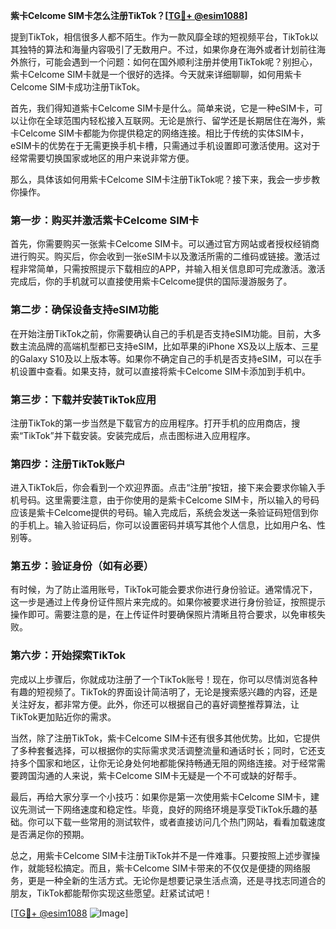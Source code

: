 **紫卡Celcome SIM卡怎么注册TikTok？[[TG💪+ @esim1088](https://t.me/s/esim1088)]**

提到TikTok，相信很多人都不陌生。作为一款风靡全球的短视频平台，TikTok以其独特的算法和海量内容吸引了无数用户。不过，如果你身在海外或者计划前往海外旅行，可能会遇到一个问题：如何在国外顺利注册并使用TikTok呢？别担心，紫卡Celcome SIM卡就是一个很好的选择。今天就来详细聊聊，如何用紫卡Celcome SIM卡成功注册TikTok。

首先，我们得知道紫卡Celcome SIM卡是什么。简单来说，它是一种eSIM卡，可以让你在全球范围内轻松接入互联网。无论是旅行、留学还是长期居住在海外，紫卡Celcome SIM卡都能为你提供稳定的网络连接。相比于传统的实体SIM卡，eSIM卡的优势在于无需更换手机卡槽，只需通过手机设置即可激活使用。这对于经常需要切换国家或地区的用户来说非常方便。

那么，具体该如何用紫卡Celcome SIM卡注册TikTok呢？接下来，我会一步步教你操作。

### 第一步：购买并激活紫卡Celcome SIM卡

首先，你需要购买一张紫卡Celcome SIM卡。可以通过官方网站或者授权经销商进行购买。购买后，你会收到一张eSIM卡以及激活所需的二维码或链接。激活过程非常简单，只需按照提示下载相应的APP，并输入相关信息即可完成激活。激活完成后，你的手机就可以直接使用紫卡Celcome提供的国际漫游服务了。

### 第二步：确保设备支持eSIM功能

在开始注册TikTok之前，你需要确认自己的手机是否支持eSIM功能。目前，大多数主流品牌的高端机型都已支持eSIM，比如苹果的iPhone XS及以上版本、三星的Galaxy S10及以上版本等。如果你不确定自己的手机是否支持eSIM，可以在手机设置中查看。如果支持，就可以直接将紫卡Celcome SIM卡添加到手机中。

### 第三步：下载并安装TikTok应用

注册TikTok的第一步当然是下载官方的应用程序。打开手机的应用商店，搜索“TikTok”并下载安装。安装完成后，点击图标进入应用程序。

### 第四步：注册TikTok账户

进入TikTok后，你会看到一个欢迎界面。点击“注册”按钮，接下来会要求你输入手机号码。这里需要注意，由于你使用的是紫卡Celcome SIM卡，所以输入的号码应该是紫卡Celcome提供的号码。输入完成后，系统会发送一条验证码短信到你的手机上。输入验证码后，你可以设置密码并填写其他个人信息，比如用户名、性别等。

### 第五步：验证身份（如有必要）

有时候，为了防止滥用账号，TikTok可能会要求你进行身份验证。通常情况下，这一步是通过上传身份证件照片来完成的。如果你被要求进行身份验证，按照提示操作即可。需要注意的是，在上传证件时要确保照片清晰且符合要求，以免审核失败。

### 第六步：开始探索TikTok

完成以上步骤后，你就成功注册了一个TikTok账号！现在，你可以尽情浏览各种有趣的短视频了。TikTok的界面设计简洁明了，无论是搜索感兴趣的内容，还是关注好友，都非常方便。此外，你还可以根据自己的喜好调整推荐算法，让TikTok更加贴近你的需求。

当然，除了注册TikTok，紫卡Celcome SIM卡还有很多其他优势。比如，它提供了多种套餐选择，可以根据你的实际需求灵活调整流量和通话时长；同时，它还支持多个国家和地区，让你无论身处何地都能保持畅通无阻的网络连接。对于经常需要跨国沟通的人来说，紫卡Celcome SIM卡无疑是一个不可或缺的好帮手。

最后，再给大家分享一个小技巧：如果你是第一次使用紫卡Celcome SIM卡，建议先测试一下网络速度和稳定性。毕竟，良好的网络环境是享受TikTok乐趣的基础。你可以下载一些常用的测试软件，或者直接访问几个热门网站，看看加载速度是否满足你的预期。

总之，用紫卡Celcome SIM卡注册TikTok并不是一件难事。只要按照上述步骤操作，就能轻松搞定。而且，紫卡Celcome SIM卡带来的不仅仅是便捷的网络服务，更是一种全新的生活方式。无论你是想要记录生活点滴，还是寻找志同道合的朋友，TikTok都能帮你实现这些愿望。赶紧试试吧！

[[TG💪+ @esim1088](https://t.me/s/esim1088) ![Image](https://i.postimg.cc/4NQfJmqS/Snipaste-2025-05-13-00-14-12.png)]